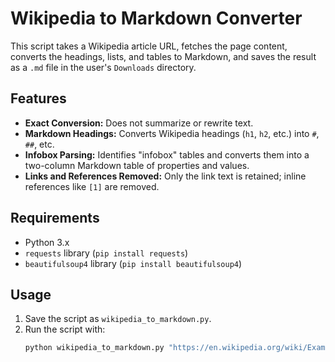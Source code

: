 # Wikipedia to Markdown Converter

This script takes a Wikipedia article URL, fetches the page content, converts the headings, lists, and tables to Markdown, and saves the result as a `.md` file in the user's `Downloads` directory.

## Features

- **Exact Conversion:** Does not summarize or rewrite text.
- **Markdown Headings:** Converts Wikipedia headings (`h1`, `h2`, etc.) into `#`, `##`, etc.
- **Infobox Parsing:** Identifies "infobox" tables and converts them into a two-column Markdown table of properties and values.
- **Links and References Removed:** Only the link text is retained; inline references like `[1]` are removed.

## Requirements

- Python 3.x
- `requests` library (`pip install requests`)
- `beautifulsoup4` library (`pip install beautifulsoup4`)

## Usage

1. Save the script as `wikipedia_to_markdown.py`.
2. Run the script with:
   ```bash
   python wikipedia_to_markdown.py "https://en.wikipedia.org/wiki/Example_Article"
